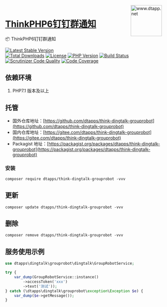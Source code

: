 <img align="right" width="100" src="https://kodo-cdn.dtapp.net/04/999e9f2f06d396968eacc10ce9bc8a.png" alt="www.dtapp.net"/>

<h1 align="left"><a href="https://www.dtapp.net/">ThinkPHP6钉钉群通知</a></h1>

📦 ThinkPHP6钉钉群通知

[![Latest Stable Version](https://poser.pugx.org/dtapps/think-dingtalk-grouprobot/v/stable)](https://packagist.org/packages/dtapps/think-dingtalk-grouprobot)  
[![Total Downloads](https://poser.pugx.org/dtapps/think-dingtalk-grouprobot/downloads)](https://packagist.org/packages/dtapps/think-dingtalk-grouprobot) 
[![License](https://poser.pugx.org/dtapps/think-dingtalk-grouprobot/license)](https://packagist.org/packages/dtapps/think-dingtalk-grouprobot)
[![PHP Version](https://img.shields.io/badge/php-%3E%3D7.1-8892BF.svg)](http://www.php.net/)
[![Build Status](https://travis-ci.org/dtapps/think-dingtalk-grouprobot.svg?branch=master)](https://travis-ci.org/dtapps/think-dingtalk-grouprobot)
[![Scrutinizer Code Quality](https://scrutinizer-ci.com/g/dtapps/think-dingtalk-grouprobot/badges/quality-score.png?b=master)](https://scrutinizer-ci.com/g/dtapps/think-dingtalk-grouprobot/?branch=master)
[![Code Coverage](https://scrutinizer-ci.com/g/dtapps/think-dingtalk-grouprobot/badges/coverage.png?b=master)](https://scrutinizer-ci.com/g/dtapps/think-dingtalk-grouprobot/?branch=master)

## 依赖环境

1. PHP7.1 版本及以上

## 托管

- 国外仓库地址：[https://github.com/dtapps/think-dingtalk-grouprobot](https://github.com/dtapps/think-dingtalk-grouprobot)
- 国内仓库地址：[https://gitee.com/dtapps/think-dingtalk-grouprobot](https://gitee.com/dtapps/think-dingtalk-grouprobot)
- Packagist 地址：[https://packagist.org/packages/dtapps/think-dingtalk-grouprobot](https://packagist.org/packages/dtapps/think-dingtalk-grouprobot)

### 安装
```text
composer require dtapps/think-dingtalk-grouprobot -vvv
```

## 更新

```text
composer update dtapps/think-dingtalk-grouprobot -vvv
```

## 删除

```text
composer remove dtapps/think-dingtalk-grouprobot -vvv
```

## 服务使用示例

```php
use dtapps\dingtalk\grouprobot\dingtalk\GroupRobotService;

try {
    var_dump(GroupRobotService::instance()
        ->accessToken('xxx')
        ->text('测试'));
} catch (\dtapps\dingtalk\grouprobot\exception\Exception $e) {
    var_dump($e->getMessage());
}
```
